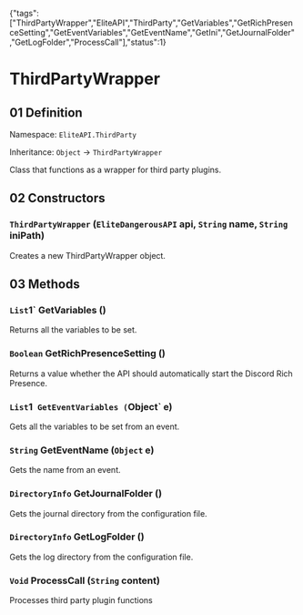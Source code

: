 {"tags":["ThirdPartyWrapper","EliteAPI","ThirdParty","GetVariables","GetRichPresenceSetting","GetEventVariables","GetEventName","GetIni","GetJournalFolder","GetLogFolder","ProcessCall"],"status":1}

# ThirdPartyWrapper

## 01 Definition

Namespace: `EliteAPI.ThirdParty`

Inheritance: `Object` → `ThirdPartyWrapper`



Class that functions as a wrapper for third party plugins.



## 02 Constructors

### `ThirdPartyWrapper` (`EliteDangerousAPI` api, `String` name, `String` iniPath)



Creates a new ThirdPartyWrapper object.



## 03 Methods

### `List`1` GetVariables ()



Returns all the variables to be set.



### `Boolean` GetRichPresenceSetting ()



Returns a value whether the API should automatically start the Discord Rich Presence.



### `List`1` GetEventVariables (`Object` e)



Gets all the variables to be set from an event.



### `String` GetEventName (`Object` e)



Gets the name from an event.



### `DirectoryInfo` GetJournalFolder ()



Gets the journal directory from the configuration file.



### `DirectoryInfo` GetLogFolder ()



Gets the log directory from the configuration file.



### `Void` ProcessCall (`String` content)



Processes third party plugin functions



